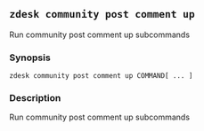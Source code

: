 ## `zdesk community post comment up`

Run community post comment up subcommands

### Synopsis

    zdesk community post comment up COMMAND[ ... ]

### Description

Run community post comment up subcommands

